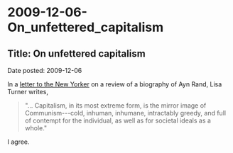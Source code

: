 # 2009-12-06-On_unfettered_capitalism

## Title:  On unfettered capitalism
Date posted: 2009-12-06  


In a [letter to the New Yorker](http://www.newyorker.com/magazine/letters/2009/12/07/091207mama_mail4) on a review of a biography of Ayn Rand, Lisa Turner writes,
> "... Capitalism, in its most extreme form, is the mirror image of Communism---cold, inhuman, inhumane, intractably greedy, and full of contempt for the individual, as well as for societal ideals as a whole."

I agree.
